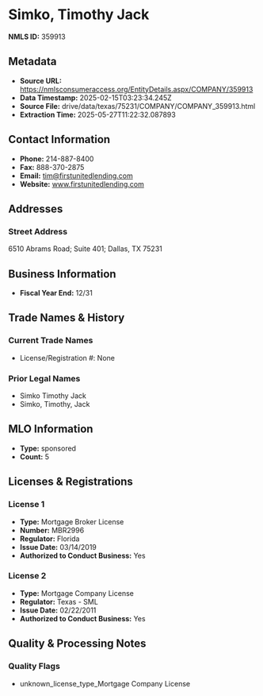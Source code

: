 # Simko, Timothy Jack

**NMLS ID:** 359913

## Metadata
- **Source URL:** https://nmlsconsumeraccess.org/EntityDetails.aspx/COMPANY/359913
- **Data Timestamp:** 2025-02-15T03:23:34.245Z
- **Source File:** drive/data/texas/75231/COMPANY/COMPANY_359913.html
- **Extraction Time:** 2025-05-27T11:22:32.087893

## Contact Information
- **Phone:** 214-887-8400
- **Fax:** 888-370-2875
- **Email:** tim@firstunitedlending.com
- **Website:** www.firstunitedlending.com

## Addresses
### Street Address
6510 Abrams Road; Suite 401; Dallas, TX 75231

## Business Information
- **Fiscal Year End:** 12/31

## Trade Names & History
### Current Trade Names
- License/Registration #: None

### Prior Legal Names
- Simko Timothy Jack
- Simko, Timothy, Jack

## MLO Information
- **Type:** sponsored
- **Count:** 5

## Licenses & Registrations

### License 1
- **Type:** Mortgage Broker License
- **Number:** MBR2996
- **Regulator:** Florida
- **Issue Date:** 03/14/2019
- **Authorized to Conduct Business:** Yes

### License 2
- **Type:** Mortgage Company License
- **Regulator:** Texas - SML
- **Issue Date:** 02/22/2011
- **Authorized to Conduct Business:** Yes

## Quality & Processing Notes
### Quality Flags
- unknown_license_type_Mortgage Company License
